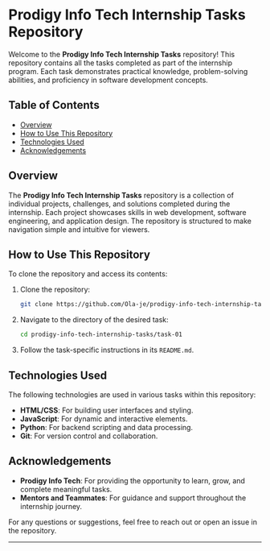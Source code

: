 
# Prodigy Info Tech Internship Tasks Repository

Welcome to the **Prodigy Info Tech Internship Tasks** repository! This repository contains all the tasks completed as part of the internship program. Each task demonstrates practical knowledge, problem-solving abilities, and proficiency in software development concepts.

## Table of Contents

- [Overview](#overview)
- [How to Use This Repository](#how-to-use-this-repository)
- [Technologies Used](#technologies-used)
- [Acknowledgements](#acknowledgements)

## Overview

The **Prodigy Info Tech Internship Tasks** repository is a collection of individual projects, challenges, and solutions completed during the internship. Each project showcases skills in web development, software engineering, and application design. The repository is structured to make navigation simple and intuitive for viewers.

## How to Use This Repository

To clone the repository and access its contents:

1. Clone the repository:
   ```bash
   git clone https://github.com/Ola-je/prodigy-info-tech-internship-tasks.git
   ```

2. Navigate to the directory of the desired task:
   ```bash
   cd prodigy-info-tech-internship-tasks/task-01
   ```

3. Follow the task-specific instructions in its `README.md`.

## Technologies Used

The following technologies are used in various tasks within this repository:

- **HTML/CSS**: For building user interfaces and styling.
- **JavaScript**: For dynamic and interactive elements.
- **Python**: For backend scripting and data processing.
- **Git**: For version control and collaboration.

## Acknowledgements

- **Prodigy Info Tech**: For providing the opportunity to learn, grow, and complete meaningful tasks.
- **Mentors and Teammates**: For guidance and support throughout the internship journey.

For any questions or suggestions, feel free to reach out or open an issue in the repository.

---
